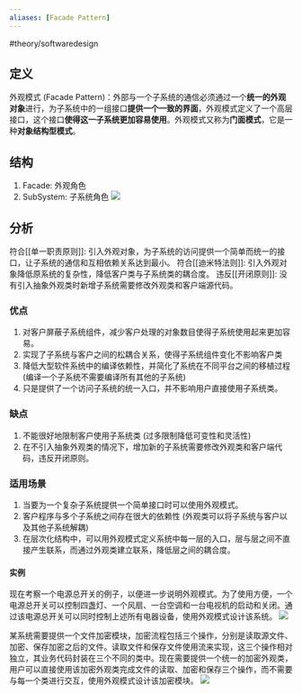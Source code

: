 ```yaml
---
aliases: [Facade Pattern]
---
```

#theory/softwaredesign 

## 定义
外观模式 (Facade Pattern)：外部与一个子系统的通信必须通过一个**统一的外观对象**进行，为子系统中的一组接口**提供一个一致的界面**，外观模式定义了一个高层接口，这个接口**使得这一子系统更加容易使用**。外观模式又称为**门面模式**，它是一种**对象结构型模式**。

## 结构
1. Facade: 外观角色
2. SubSystem: 子系统角色
![](https://spricoder.oss-cn-shanghai.aliyuncs.com/2021-Software-System-Design/img/lec09/2.png)

## 分析
符合[[单一职责原则]]: 引入外观对象，为子系统的访问提供一个简单而统一的接口，让子系统的通信和互相依赖关系达到最小。
符合[[迪米特法则]]: 引入外观对象降低原系统的复杂性，降低客户类与子系统类的耦合度。
违反[[开闭原则]]: 没有引入抽象外观类时新增子系统需要修改外观类和客户端源代码。

### 优点
1. 对客户屏蔽子系统组件，减少客户处理的对象数目使得子系统使用起来更加容易。
2. 实现了子系统与客户之间的松耦合关系，使得子系统组件变化不影响客户类
3. 降低大型软件系统中的编译依赖性，并简化了系统在不同平台之间的移植过程 (编译一个子系统不需要编译所有其他的子系统)
4. 只是提供了一个访问子系统的统一入口，并不影响用户直接使用子系统类。

### 缺点
1. 不能很好地限制客户使用子系统类 (过多限制降低可变性和灵活性)
2. 在不引入抽象外观类的情况下，增加新的子系统需要修改外观类和客户端代码，违反开闭原则。

### 适用场景
1. 当要为一个复杂子系统提供一个简单接口时可以使用外观模式。
2. 客户程序与多个子系统之间存在很大的依赖性 (外观类可以将子系统与客户以及其他子系统解耦)
3. 在层次化结构中，可以用外观模式定义系统中每一层的入口，层与层之间不直接产生联系，而通过外观类建立联系，降低层之间的耦合度。

#### 实例
现在考察一个电源总开关的例子，以便进一步说明外观模式。为了使用方便，一个电源总开关可以控制四盏灯、一个风扇、一台空调和一台电视机的启动和关闭。通过该电源总开关可以同时控制上述所有电器设备，使用外观模式设计该系统。
![](https://spricoder.oss-cn-shanghai.aliyuncs.com/2021-Software-System-Design/img/lec09/3.png)

某系统需要提供一个文件加密模块，加密流程包括三个操作，分别是读取源文件、加密、保存加密之后的文件。读取文件和保存文件使用流来实现，这三个操作相对独立，其业务代码封装在三个不同的类中。现在需要提供一个统一的加密外观类，用户可以直接使用该加密外观类完成文件的读取、加密和保存三个操作，而不需要与每一个类进行交互，使用外观模式设计该加密模块。
![](https://spricoder.oss-cn-shanghai.aliyuncs.com/2021-Software-System-Design/img/lec09/4.png)